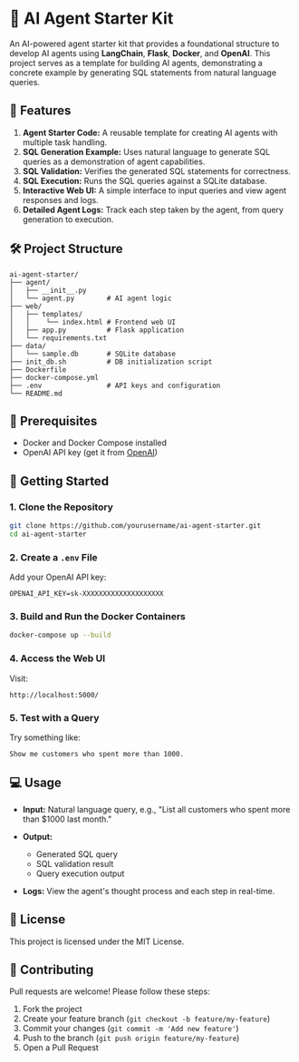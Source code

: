 # 🧠 AI Agent Starter Kit

An AI-powered agent starter kit that provides a foundational structure to develop AI agents using **LangChain**, **Flask**, **Docker**, and **OpenAI**. This project serves as a template for building AI agents, demonstrating a concrete example by generating SQL statements from natural language queries.

## 🚀 Features

1. **Agent Starter Code:** A reusable template for creating AI agents with multiple task handling.
2. **SQL Generation Example:** Uses natural language to generate SQL queries as a demonstration of agent capabilities.
3. **SQL Validation:** Verifies the generated SQL statements for correctness.
4. **SQL Execution:** Runs the SQL queries against a SQLite database.
5. **Interactive Web UI:** A simple interface to input queries and view agent responses and logs.
6. **Detailed Agent Logs:** Track each step taken by the agent, from query generation to execution.

## 🛠️ Project Structure

```
ai-agent-starter/
├── agent/
│   ├── __init__.py
│   └── agent.py        # AI agent logic
├── web/
│   ├── templates/
│   │    └── index.html # Frontend web UI
│   ├── app.py          # Flask application
│   └── requirements.txt
├── data/
│   └── sample.db       # SQLite database
├── init_db.sh          # DB initialization script
├── Dockerfile
├── docker-compose.yml
├── .env                # API keys and configuration
└── README.md
```

## 📝 Prerequisites

* Docker and Docker Compose installed
* OpenAI API key (get it from [OpenAI](https://platform.openai.com/))

## 🌟 Getting Started

### 1. Clone the Repository

```bash
git clone https://github.com/yourusername/ai-agent-starter.git
cd ai-agent-starter
```

### 2. Create a `.env` File

Add your OpenAI API key:

```
OPENAI_API_KEY=sk-XXXXXXXXXXXXXXXXXXXX
```

### 3. Build and Run the Docker Containers

```bash
docker-compose up --build
```

### 4. Access the Web UI

Visit:

```
http://localhost:5000/
```

### 5. Test with a Query

Try something like:

```
Show me customers who spent more than 1000.
```

## 💻 Usage

* **Input:** Natural language query, e.g., "List all customers who spent more than \$1000 last month."
* **Output:**

  * Generated SQL query
  * SQL validation result
  * Query execution output
* **Logs:** View the agent's thought process and each step in real-time.

## 📝 License

This project is licensed under the MIT License.

## 🤝 Contributing

Pull requests are welcome! Please follow these steps:

1. Fork the project
2. Create your feature branch (`git checkout -b feature/my-feature`)
3. Commit your changes (`git commit -m 'Add new feature'`)
4. Push to the branch (`git push origin feature/my-feature`)
5. Open a Pull Request
